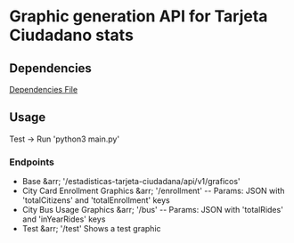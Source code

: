 # Graphic generation API for Tarjeta Ciudadano stats
## Dependencies
[Dependencies File](dependencies.txt)

## Usage
Test &rarr; Run 'python3 main.py'

### Endpoints
- Base &arr; '/estadisticas-tarjeta-ciudadana/api/v1/graficos'
- City Card Enrollment Graphics &arr; '/enrollment'
-- Params: JSON with 'totalCitizens' and 'totalEnrollment' keys
- City Bus Usage Graphics &arr; '/bus'
-- Params: JSON with 'totalRides' and 'inYearRides' keys
- Test &arr; '/test' Shows a test graphic